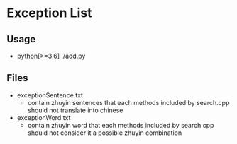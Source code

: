 # Exception List

## Usage
- python[>=3.6] ./add.py

## Files
- exceptionSentence.txt
    - contain zhuyin sentences that each methods included by search.cpp should not translate into chinese
- exceptionWord.txt
    - contain zhuyin word that each methods included by search.cpp should not consider it a possible zhuyin combination
